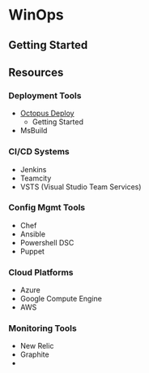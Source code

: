 # WinOps 

## Getting Started 



## Resources

### Deployment Tools  
 - [Octopus Deploy]() 
    - Getting Started
- MsBuild


### CI/CD Systems 
- Jenkins
- Teamcity
- VSTS (Visual Studio Team Services)  

### Config Mgmt Tools
- Chef 
- Ansible
- Powershell DSC
- Puppet

### Cloud Platforms

- Azure
- Google Compute Engine
- AWS 

### Monitoring Tools

- New Relic
- Graphite
- 
